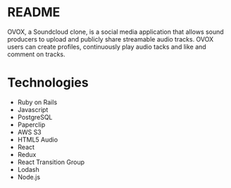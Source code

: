 # README
OVOX, a Soundcloud clone, is a social media application that allows sound producers to upload and publicly share streamable audio tracks. OVOX users can create profiles, continuously play audio tacks and like and comment on tracks.

# Technologies

* Ruby on Rails
* Javascript
* PostgreSQL
* Paperclip
* AWS S3
* HTML5 Audio
* React
* Redux
* React Transition Group
* Lodash
* Node.js

